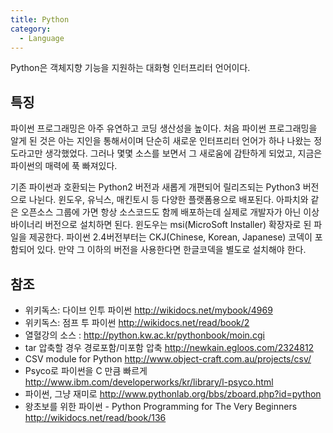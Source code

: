 ```yaml
---
title: Python
category:
  - Language
---
```


Python은 객체지향 기능을 지원하는 대화형 인터프리터 언어이다.

## 특징

파이썬 프로그래밍은 아주 유연하고 코딩 생산성을 높이다. 처음 파이썬 프로그래밍을 알게 된 것은 아는 지인을 통해서이며 단순히 새로운 인터프리터 언어가 하나 나왔는 정도라고만 생각했었다. 그러나 몇몇 소스를 보면서 그 새로움에 감탄하게 되었고, 지금은 파이썬의 매력에 푹 빠져있다.

기존 파이썬과 호환되는 Python2 버전과 새롭게 개편되어 릴리즈되는 Python3 버전으로 나뉜다. 윈도우, 유닉스, 매킨토시 등 다양한 플랫폼용으로 배포된다. 아파치와 같은 오픈소스 그룹에 가면 항상 소스코드도 함께 배포하는데 실제로 개발자가 아닌 이상 바이너리 버전으로 설치하면 된다. 윈도우는 msi(MicroSoft Installer) 확장자로 된 파일을 제공한다. 파이썬 2.4버전부터는 CKJ(Chinese, Korean, Japanese) 코덱이 포함되어 있다. 만약 그 이하의 버전을 사용한다면 한글코덱을 별도로 설치해야 한다.

## 참조

- 위키독스: 다이브 인투 파이썬 <http://wikidocs.net/mybook/4969>
- 위키독스: 점프 투 파이썬 <http://wikidocs.net/read/book/2>
- 열혈강의 소스 : <http://python.kw.ac.kr/pythonbook/moin.cgi>
- tar 압축할 경우 경로포함/미포함 압축 <http://newkain.egloos.com/2324812>
- CSV module for Python <http://www.object-craft.com.au/projects/csv/>
- Psyco로 파이썬을 C 만큼 빠르게 <http://www.ibm.com/developerworks/kr/library/l-psyco.html>
- 파이썬, 그냥 재미로 <http://www.pythonlab.org/bbs/zboard.php?id=python>
- 왕초보를 위한 파이썬 - Python Programming for The Very Beginners <http://wikidocs.net/read/book/136>
